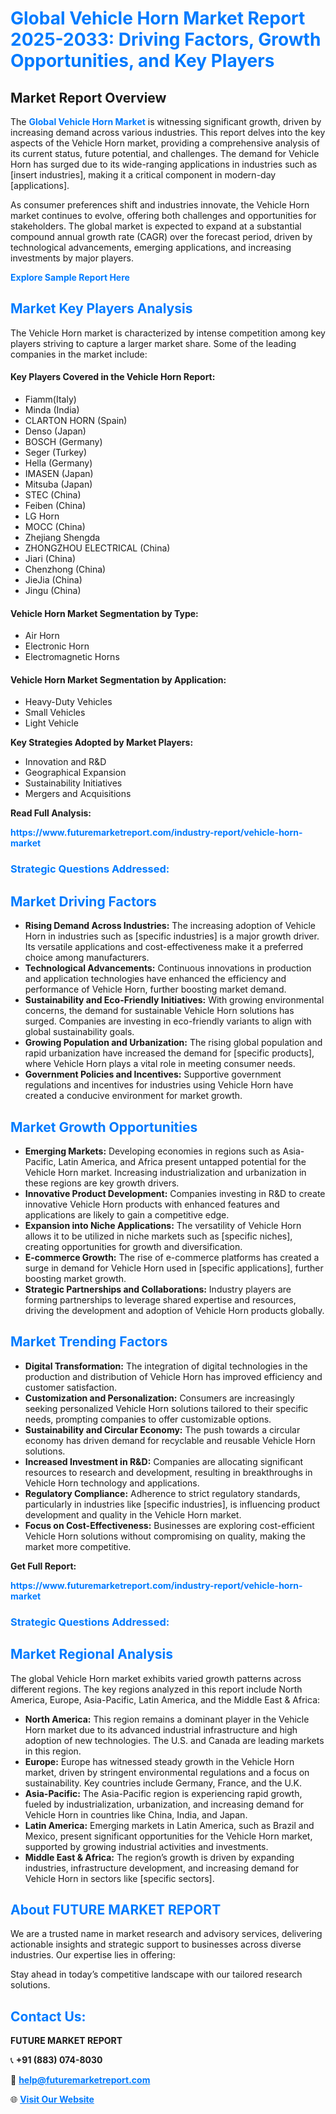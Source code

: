 <h1 style="color: #007BFF;">Global Vehicle Horn Market Report 2025-2033: Driving Factors, Growth Opportunities, and Key Players</h1>

<section id="overview">
<h2>Market Report Overview</h2>
<p>The <a href="https://www.futuremarketreport.com/industry-report/vehicle-horn-market" style="color: #007BFF; text-decoration: none;"><strong>Global Vehicle Horn Market</strong></a> is witnessing significant growth, driven by increasing demand across various industries. This report delves into the key aspects of the Vehicle Horn market, providing a comprehensive analysis of its current status, future potential, and challenges. The demand for Vehicle Horn has surged due to its wide-ranging applications in industries such as [insert industries], making it a critical component in modern-day [applications].</p>
<p>As consumer preferences shift and industries innovate, the Vehicle Horn market continues to evolve, offering both challenges and opportunities for stakeholders. The global market is expected to expand at a substantial compound annual growth rate (CAGR) over the forecast period, driven by technological advancements, emerging applications, and increasing investments by major players.</p>
</section>

<section id="overview">
<p><a href="https://www.futuremarketreport.com/request-sample/reportId=84243" style="color: #007BFF; text-decoration: none;"><strong>Explore Sample Report Here</strong></a></p>
</section>

<section id="key-players">
<h2 style="color: #007BFF;">Market Key Players Analysis</h2>
<p>The Vehicle Horn market is characterized by intense competition among key players striving to capture a larger market share. Some of the leading companies in the market include:</p>
<h4>Key Players Covered in the Vehicle Horn Report:</h4>
<ul><li>Fiamm(Italy)</li><li>Minda (India)</li><li>CLARTON HORN (Spain)</li><li>Denso (Japan)</li><li>BOSCH (Germany)</li><li>Seger (Turkey)</li><li>Hella (Germany)</li><li>IMASEN (Japan)</li><li>Mitsuba (Japan)</li><li>STEC (China)</li><li>Feiben (China)</li><li>LG Horn</li><li>MOCC (China)</li><li>Zhejiang Shengda</li><li>ZHONGZHOU ELECTRICAL (China)</li><li>Jiari (China)</li><li>Chenzhong (China)</li><li>JieJia (China)</li><li>Jingu (China)</li></ul>
<h4>Vehicle Horn Market Segmentation by Type:</h4>
<ul><li>Air Horn</li><li>Electronic Horn</li><li>Electromagnetic Horns</li></ul>

<h4>Vehicle Horn Market Segmentation by Application:</h4>
<ul><li>Heavy-Duty Vehicles</li><li>Small Vehicles</li><li>Light Vehicle</li></ul>
<p><strong>Key Strategies Adopted by Market Players:</strong></p>
<ul>
<li>Innovation and R&D</li>
<li>Geographical Expansion</li>
<li>Sustainability Initiatives</li>
<li>Mergers and Acquisitions</li>
</ul>
</section>

<section>
<p><strong>Read Full Analysis: </strong></p><a href="https://www.futuremarketreport.com/industry-report/vehicle-horn-market" style="color: #007BFF; text-decoration: none;"><strong>https://www.futuremarketreport.com/industry-report/vehicle-horn-market</strong></a>
<h3 style="color: #007BFF;">Strategic Questions Addressed:</h3>
</section>

<section id="driving-factors">
<h2 style="color: #007BFF;">Market Driving Factors</h2>
<ul>
<li><strong>Rising Demand Across Industries:</strong> The increasing adoption of Vehicle Horn in industries such as [specific industries] is a major growth driver. Its versatile applications and cost-effectiveness make it a preferred choice among manufacturers.</li>
<li><strong>Technological Advancements:</strong> Continuous innovations in production and application technologies have enhanced the efficiency and performance of Vehicle Horn, further boosting market demand.</li>
<li><strong>Sustainability and Eco-Friendly Initiatives:</strong> With growing environmental concerns, the demand for sustainable Vehicle Horn solutions has surged. Companies are investing in eco-friendly variants to align with global sustainability goals.</li>
<li><strong>Growing Population and Urbanization:</strong> The rising global population and rapid urbanization have increased the demand for [specific products], where Vehicle Horn plays a vital role in meeting consumer needs.</li>
<li><strong>Government Policies and Incentives:</strong> Supportive government regulations and incentives for industries using Vehicle Horn have created a conducive environment for market growth.</li>
</ul>
</section>

<section id="growth-opportunities">
<h2 style="color: #007BFF;">Market Growth Opportunities</h2>
<ul>
<li><strong>Emerging Markets:</strong> Developing economies in regions such as Asia-Pacific, Latin America, and Africa present untapped potential for the Vehicle Horn market. Increasing industrialization and urbanization in these regions are key growth drivers.</li>
<li><strong>Innovative Product Development:</strong> Companies investing in R&D to create innovative Vehicle Horn products with enhanced features and applications are likely to gain a competitive edge.</li>
<li><strong>Expansion into Niche Applications:</strong> The versatility of Vehicle Horn allows it to be utilized in niche markets such as [specific niches], creating opportunities for growth and diversification.</li>
<li><strong>E-commerce Growth:</strong> The rise of e-commerce platforms has created a surge in demand for Vehicle Horn used in [specific applications], further boosting market growth.</li>
<li><strong>Strategic Partnerships and Collaborations:</strong> Industry players are forming partnerships to leverage shared expertise and resources, driving the development and adoption of Vehicle Horn products globally.</li>
</ul>
</section>

<section id="trending-factors">
<h2 style="color: #007BFF;">Market Trending Factors</h2>
<ul>
<li><strong>Digital Transformation:</strong> The integration of digital technologies in the production and distribution of Vehicle Horn has improved efficiency and customer satisfaction.</li>
<li><strong>Customization and Personalization:</strong> Consumers are increasingly seeking personalized Vehicle Horn solutions tailored to their specific needs, prompting companies to offer customizable options.</li>
<li><strong>Sustainability and Circular Economy:</strong> The push towards a circular economy has driven demand for recyclable and reusable Vehicle Horn solutions.</li>
<li><strong>Increased Investment in R&D:</strong> Companies are allocating significant resources to research and development, resulting in breakthroughs in Vehicle Horn technology and applications.</li>
<li><strong>Regulatory Compliance:</strong> Adherence to strict regulatory standards, particularly in industries like [specific industries], is influencing product development and quality in the Vehicle Horn market.</li>
<li><strong>Focus on Cost-Effectiveness:</strong> Businesses are exploring cost-efficient Vehicle Horn solutions without compromising on quality, making the market more competitive.</li>
</ul>
</section>

<section>
<p><strong>Get Full Report: </strong></p><a href="https://www.futuremarketreport.com/industry-report/vehicle-horn-market" style="color: #007BFF; text-decoration: none;"><strong>https://www.futuremarketreport.com/industry-report/vehicle-horn-market</strong></a>
<h3 style="color: #007BFF;">Strategic Questions Addressed:</h3>
</section>


<section id="regional-analysis">
<h2 style="color: #007BFF;">Market Regional Analysis</h2>
<p>The global Vehicle Horn market exhibits varied growth patterns across different regions. The key regions analyzed in this report include North America, Europe, Asia-Pacific, Latin America, and the Middle East & Africa:</p>
<ul>
<li><strong>North America:</strong> This region remains a dominant player in the Vehicle Horn market due to its advanced industrial infrastructure and high adoption of new technologies. The U.S. and Canada are leading markets in this region.</li>
<li><strong>Europe:</strong> Europe has witnessed steady growth in the Vehicle Horn market, driven by stringent environmental regulations and a focus on sustainability. Key countries include Germany, France, and the U.K.</li>
<li><strong>Asia-Pacific:</strong> The Asia-Pacific region is experiencing rapid growth, fueled by industrialization, urbanization, and increasing demand for Vehicle Horn in countries like China, India, and Japan.</li>
<li><strong>Latin America:</strong> Emerging markets in Latin America, such as Brazil and Mexico, present significant opportunities for the Vehicle Horn market, supported by growing industrial activities and investments.</li>
<li><strong>Middle East & Africa:</strong> The region’s growth is driven by expanding industries, infrastructure development, and increasing demand for Vehicle Horn in sectors like [specific sectors].</li>
</ul>
</section>

<footer>
<h2 style="color: #007BFF;">About FUTURE MARKET REPORT</h2>
<p>We are a trusted name in market research and advisory services, delivering actionable insights and strategic support to businesses across diverse industries. Our expertise lies in offering:</p>

<p>Stay ahead in today’s competitive landscape with our tailored research solutions.</p>

<h2 style="color: #007BFF;">Contact Us:</h2>
<p><strong>FUTURE MARKET REPORT</strong></p>
<p>📞 <strong>+91 (883) 074-8030</strong></p>
<p>📧 <strong><a href="mailto:help@futuremarketreport.com" style="color: #007BFF;">help@futuremarketreport.com</a></strong></p>
<p>🌐 <strong><a href="https://www.futuremarketreport.com/" style="color: #007BFF;">Visit Our Website</a></strong></p>
</footer>